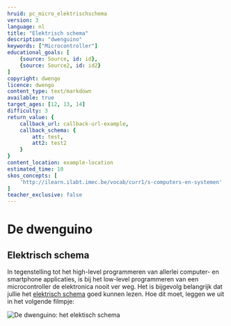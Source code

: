 ```yaml
---
hruid: pc_micro_elektrischschema
version: 3
language: nl
title: "Elektrisch schema"
description: "dwenguino"
keywords: ["Microcontroller"]
educational_goals: [
    {source: Source, id: id}, 
    {source: Source2, id: id2}
]
copyright: dwengo
licence: dwengo
content_type: text/markdown
available: true
target_ages: [12, 13, 14]
difficulty: 3
return_value: {
    callback_url: callback-url-example,
    callback_schema: {
        att: test,
        att2: test2
    }
}
content_location: example-location
estimated_time: 10
skos_concepts: [
    'http://ilearn.ilabt.imec.be/vocab/curr1/s-computers-en-systemen'
]
teacher_exclusive: false
---
```

# De dwenguino

## Elektrisch schema

In tegenstelling tot het high-level programmeren van allerlei computer- en smartphone applicaties, is bij het low-level programmeren van een microcontroller de elektronica nooit ver weg. Het is bijgevolg belangrijk dat jullie het [elektrisch schema](embed/dwenguino_elektrischschema.pdf "Elektrisch schema") goed kunnen lezen. Hoe dit moet, leggen we uit in het volgende filmpje:

![](@youtube/https://www.youtube.com/embed/MBsjYMm-Y90 "De dwenguino: het elektisch schema")
